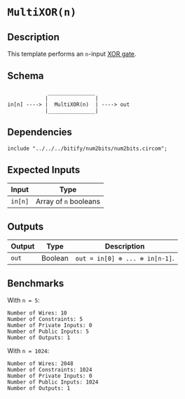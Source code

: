 # `MultiXOR(n)`

## Description

This template performs an `n`-input [XOR gate](https://en.wikipedia.org/wiki/XOR_gate). 

## Schema

```
             _______________     
            |               |
in[n] ----> |  MultiXOR(n)  | ----> out
            |_______________|     
```

## Dependencies

```
include "../../../bitify/num2bits/num2bits.circom";
```

## Expected Inputs

| Input      | Type                  |
| -----      | -----                 | 
| `in[n]`    | Array of `n` booleans |

## Outputs

| Output  | Type     | Description     |
| ------  | ------   | ----------      | 
| `out`   | Boolean  | `out = in[0] ⊕ ... ⊕ in[n-1]`. |

## Benchmarks 

With `n = 5`:
```
Number of Wires: 10
Number of Constraints: 5
Number of Private Inputs: 0
Number of Public Inputs: 5
Number of Outputs: 1
```

With `n = 1024`:
```
Number of Wires: 2048
Number of Constraints: 1024
Number of Private Inputs: 0
Number of Public Inputs: 1024
Number of Outputs: 1
```